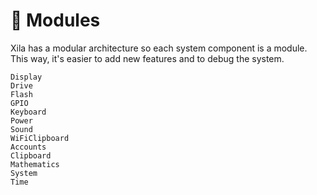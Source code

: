 # 🧩 Modules

Xila has a modular architecture so each system component is a module. This way, it's easier to add new features and to debug the system.

```{toctree}
Display
Drive
Flash
GPIO
Keyboard
Power
Sound
WiFiClipboard
Accounts
Clipboard
Mathematics
System
Time
```